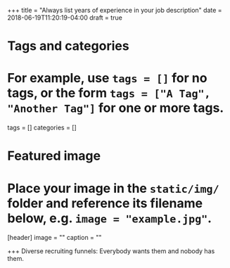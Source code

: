 +++
title = "Always list years of experience in your job description"
date = 2018-06-19T11:20:19-04:00
draft = true

# Tags and categories
# For example, use `tags = []` for no tags, or the form `tags = ["A Tag", "Another Tag"]` for one or more tags.
tags = []
categories = []

# Featured image
# Place your image in the `static/img/` folder and reference its filename below, e.g. `image = "example.jpg"`.
[header]
image = ""
caption = ""

+++
Diverse recruiting funnels: Everybody wants them and nobody has them. 